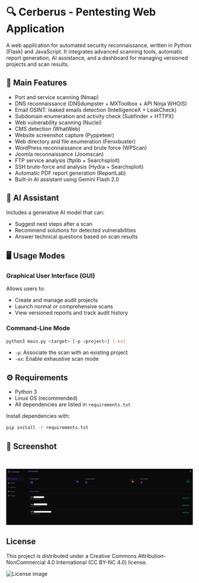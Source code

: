 # 🔍 Cerberus - Pentesting Web Application

A web application for automated security reconnaissance, written in Python (Flask) and JavaScript. It integrates advanced scanning tools, automatic report generation, AI assistance, and a dashboard for managing versioned projects and scan results.

## 🚀 Main Features

- Port and service scanning (Nmap)
- DNS reconnaissance (DNSdumpster + MXToolbox + API Ninja WHOIS)
- Email OSINT: leaked emails detection (IntelligenceX + LeakCheck)
- Subdomain enumeration and activity check (Subfinder + HTTPX)
- Web vulnerability scanning (Nuclei)
- CMS detection (WhatWeb)
- Website screenshot capture (Pyppeteer)
- Web directory and file enumeration (Feroxbuster)
- WordPress reconnaissance and brute force (WPScan)
- Joomla reconnaissance (Joomscan)
- FTP service analysis (ftplib + Searchsploit)
- SSH brute-force and analysis (Hydra + Searchsploit)
- Automatic PDF report generation (ReportLab)
- Built-in AI assistant using Gemini Flash 2.0

## 🧠 AI Assistant

Includes a generative AI model that can:
- Suggest next steps after a scan
- Recommend solutions for detected vulnerabilities
- Answer technical questions based on scan results

## 🖥️ Usage Modes

### Graphical User Interface (GUI)

Allows users to:
- Create and manage audit projects
- Launch normal or comprehensive scans
- View versioned reports and track audit history

### Command-Line Mode

```bash
python3 main.py <target> [-p <project>] [-ex]
````

* `-p`: Associate the scan with an existing project
* `-ex`: Enable exhaustive scan mode

## ⚙️ Requirements

* Python 3
* Linux OS (recommended)
* All dependencies are listed in `requirements.txt`

Install dependencies with:

```bash
pip install -r requirements.txt
```

## 📸 Screenshot

<br/>

<p align="center">
  <img src="Cerberus_old/static/img/demo1.jpg" alt="demo_image">
</p>

## License
This project is distributed under a Creative Commons Attribution-NonCommercial 4.0 International (CC BY-NC 4.0) license.

<img src="static/images/licenseimage.png" alt="License image" width="79" height="28">

